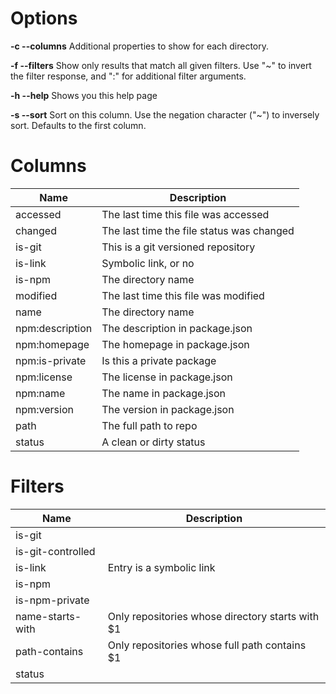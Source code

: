 # Options

__-c --columns__
Additional properties to show for each directory.

__-f --filters__
Show only results that match all given filters. Use "~" to invert the filter response, and ":" for additional filter
arguments.

__-h --help__
Shows you this help page

__-s --sort__
Sort on this column. Use the negation character ("~") to inversely sort. Defaults to the first column.


# Columns

| Name              | Description                                      |
|-------------------|--------------------------------------------------|
| accessed          | The last time this file was accessed             |
| changed           | The last time the file status was changed        |
| is-git            | This is a git versioned repository               |
| is-link           | Symbolic link, or no                             |
| is-npm            | The directory name                               |
| modified          | The last time this file was modified             |
| name              | The directory name                               |
| npm:description   | The description in package.json                  |
| npm:homepage      | The homepage in package.json                     |
| npm:is-private    | Is this a private package                        |
| npm:license       | The license in package.json                      |
| npm:name          | The name in package.json                         |
| npm:version       | The version in package.json                      |
| path              | The full path to repo                            |
| status            | A clean or dirty status                          |

# Filters

| Name              | Description                                      |
|-------------------|--------------------------------------------------|
| is-git            | <no description>                                 |
| is-git-controlled | <no description>                                 |
| is-link           | Entry is a symbolic link                         |
| is-npm            | <no description>                                 |
| is-npm-private    | <no description>                                 |
| name-starts-with  | Only repositories whose directory starts with $1 |
| path-contains     | Only repositories whose full path contains $1    |
| status            | <no description>                                 |

